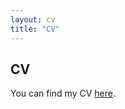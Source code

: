 ```yaml
---
layout: cv
title: "CV"
---
```


## CV  



You can find my CV [here](/assets/CV_Barczay.pdf).


<object data="/assets/CV_Barczay.pdf" type="application/pdf" width="100%"> 
</object>
